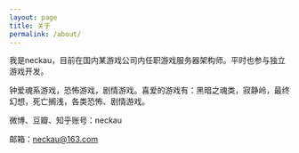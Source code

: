 ```yaml
---
layout: page
title: 关于
permalink: /about/
---
```


我是neckau，目前在国内某游戏公司内任职游戏服务器架构师。平时也参与独立游戏开发。

钟爱魂系游戏，恐怖游戏，剧情游戏。喜爱的游戏有：黑暗之魂类，寂静岭，最终幻想，死亡搁浅，各类恐怖、剧情游戏。

微博、豆瓣、知乎账号：neckau

邮箱：neckau@163.com